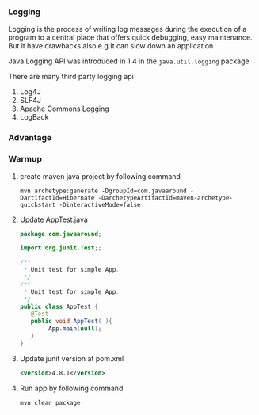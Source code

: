 ### Logging ###
Logging is the process of writing log messages during the execution of a program to a central place that offers quick debugging, easy maintenance.
But it have drawbacks also e.g It can slow down an application

Java Logging API was introduced in 1.4 in the `java.util.logging` package

There are many third party logging api
1. Log4J
2. SLF4J
3. Apache Commons Logging
4. LogBack 

### Advantage ###

### Warmup ###

1. create maven java project by following command

	`mvn archetype:generate -DgroupId=com.javaaround -DartifactId=Hibernate -DarchetypeArtifactId=maven-archetype-quickstart -DinteractiveMode=false`

2. Update AppTest.java
	```java
	package com.javaaround;

	import org.junit.Test;;

	/**
	 * Unit test for simple App.
	 */
	/**
	 * Unit test for simple App.
	 */
	public class AppTest {
	   @Test
	   public void AppTest( ){
	        App.main(null);
	   }
	}
	```

3. Update junit version at pom.xml

	```xml
	<version>4.8.1</version>
	```

4. Run app by following command

	`mvn clean package`